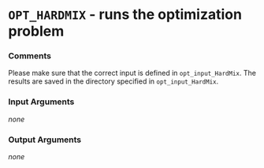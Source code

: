 # `OPT_HARDMIX` - runs the optimization problem
###  Comments
Please make sure that the correct input is defined in
`opt_input_HardMix`. The results are saved in the directory specified in
`opt_input_HardMix`.

###  Input Arguments
_none_

###  Output Arguments
_none_

